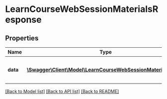# LearnCourseWebSessionMaterialsResponse

## Properties
Name | Type | Description | Notes
------------ | ------------- | ------------- | -------------
**data** | [**\Swagger\Client\Model\LearnCourseWebSessionMaterialsData[]**](LearnCourseWebSessionMaterialsData.md) | List of learning objects in the course | 

[[Back to Model list]](../README.md#documentation-for-models) [[Back to API list]](../README.md#documentation-for-api-endpoints) [[Back to README]](../README.md)


